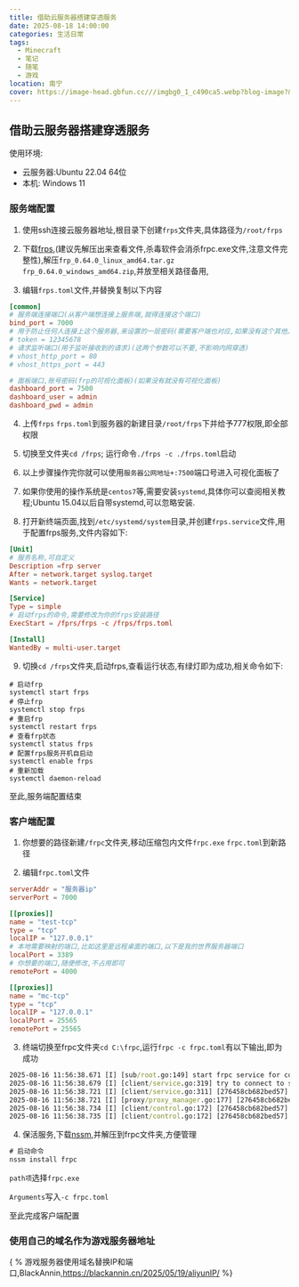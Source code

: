 ```yaml
---
title: 借助云服务器搭建穿透服务
date: 2025-08-18 14:00:00
categories: 生活日常
tags: 
  - Minecraft
  - 笔记
  - 随笔
  - 游戏
location: 南宁
cover: https://image-head.gbfun.cc///imgbg0_1_c490ca5.webp?blog-image?&imageSlim
---
```




## 借助云服务器搭建穿透服务

使用环境: 

- 云服务器:Ubuntu 22.04 64位
- 本机: Windows 11

### 服务端配置

1. 使用ssh连接云服务器地址,根目录下创建`frps`文件夹,具体路径为`/root/frps`

2. 下载[frps](https://github.com/fatedier/frp),(建议先解压出来查看文件,杀毒软件会消杀frpc.exe文件,注意文件完整性),解压`frp_0.64.0_linux_amd64.tar.gz` `frp_0.64.0_windows_amd64.zip`,并放至相关路径备用,

3. 编辑`frps.toml`文件,并替换复制以下内容

```toml
[common]
# 服务端连接端口(从客户端想连接上服务端,就得连接这个端口)
bind_port = 7000
# 用于防止任何人连接上这个服务器,来设置的一层密码(需要客户端也对应,如果没有这个其他人可以随意连接上)
# token = 12345678
# 请求监听端口(用于监听接收到的请求)(这两个参数可以不要,不影响内网穿透)
# vhost_http_port = 80
# vhost_https_port = 443

# 面板端口,账号密码(frp的可视化面板)(如果没有就没有可视化面板)
dashboard_port = 7500
dashboard_user = admin
dashboard_pwd = admin
```

4. 上传`frps` `frps.toml`到服务器的新建目录`/root/frps`下并给予777权限,即全部权限
5. 切换至文件夹`cd /frps`; 运行命令`./frps -c ./frps.toml`启动

6. 以上步骤操作完你就可以使用`服务器公网地址+:7500`端口号进入可视化面板了

7. 如果你使用的操作系统是`centos7`等,需要安装`systemd`,具体你可以查阅相关教程;Ubuntu 15.04以后自带systemd,可以忽略安装.
8. 打开新终端页面,找到`/etc/systemd/system`目录,并创建`frps.service`文件,用于配置frps服务,文件内容如下:

```toml
[Unit]
# 服务名称,可自定义
Description =frp server
After = network.target syslog.target
Wants = network.target

[Service]
Type = simple
# 启动frps的命令,需要修改为你的frps安装路径
ExecStart = /fprs/frps -c /frps/frps.toml

[Install]
WantedBy = multi-user.target
```

9. 切换`cd /frps`文件夹,启动frps,查看运行状态,有绿灯即为成功,相关命令如下:

```
# 启动frp
systemctl start frps
# 停止frp
systemctl stop frps
# 重启frp
systemctl restart frps
# 查看frp状态
systemctl status frps
# 配置frps服务开机自启动
systemctl enable frps
# 重新加载
systemctl daemon-reload
```

至此,服务端配置结束



### 客户端配置

1. 你想要的路径新建`/frpc`文件夹,移动压缩包内文件`frpc.exe` `frpc.toml`到新路径

2. 编辑`frpc.toml`文件

```toml
serverAddr = "服务器ip"
serverPort = 7000

[[proxies]]
name = "test-tcp"
type = "tcp"
localIP = "127.0.0.1"
# 本地需要映射的端口,比如这里是远程桌面的端口,以下是我的世界服务器端口
localPort = 3389
# 你想要的端口,随便修改,不占用即可
remotePort = 4000

[[proxies]]
name = "mc-tcp"
type = "tcp"
localIP = "127.0.0.1"
localPort = 25565
remotePort = 25565
```

3. 终端切换至frpc文件夹`cd C:\frpc`,运行`frpc -c frpc.toml`有以下输出,即为成功

```cmd
2025-08-16 11:56:38.671 [I] [sub/root.go:149] start frpc service for config file [frpc.toml]
2025-08-16 11:56:38.679 [I] [client/service.go:319] try to connect to server...
2025-08-16 11:56:38.721 [I] [client/service.go:311] [276458cb682bed57] login to server success, get run id [276458cb682bed57]
2025-08-16 11:56:38.721 [I] [proxy/proxy_manager.go:177] [276458cb682bed57] proxy added: [test-tcp mc-tcp]
2025-08-16 11:56:38.734 [I] [client/control.go:172] [276458cb682bed57] [test-tcp] start proxy success
2025-08-16 11:56:38.735 [I] [client/control.go:172] [276458cb682bed57] [mc-tcp] start proxy success
```

4. 保活服务,下载[nssm](https://nssm.cc/download),并解压到frpc文件夹,方便管理

```cmd
# 启动命令
nssm install frpc
```

`path项`选择`frpc.exe`

`Arguments`写入`-c frpc.toml`

至此完成客户端配置

### 使用自己的域名作为游戏服务器地址

{ % 游戏服务器使用域名替换IP和端口,BlackAnnin,https://blackannin.cn/2025/05/19/aliyunIP/ %}

